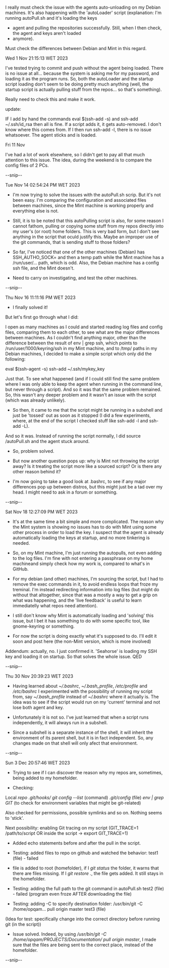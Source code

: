 I really must check the issue with the agents auto-unloading on my Debian machines.
It's also happening with the 'autoLoader' script (explanation: I'm running autoPull.sh and it's loading the keys
+ agent and pulling the repositories successfully. Still, when I then check, the agent and keys aren't loaded
+ anymore).

Must check the differences between Debian and Mint in this regard.

Wed  1 Nov 21:15:13 WET 2023

I've tested trying to commit and push without the agent being loaded.
There is no issue at all... because the system is asking me for my password, and
loading it as the program runs. So, both the autoLoader and the startup script loading
don't seem to be doing pretty much anything (well, the startup script is actually
pulling stuff from the repos... so that's something).

Really need to check this and make it work.

update: 

IF I add by hand the commands eval $(ssh-add -s) and ssh-add ~/.ssh/id_rsa then all is
 fine. If a script adds it, it gets auto-removed. I don't know where this comes from.
If I then run ssh-add -l, there is no issue whatsoever. The agent sticks and is loaded.

Fri 11 Nov 

I've had a lot of work elsewhere, so I didn't get to pay all that much attention to
this issue. The idea, during the weekend is to compare the config files of 2 PCs.

--snip--

Tue Nov 14 02:54:24 PM WET 2023

- I'm now trying to solve the issues with the autoPull.sh scrip. But it's not been easy. I'm comparing the
configuration and associated files between machines, since the Mint machine is working properly and
everything else is not.

- Still, it is to be noted that this autoPulling script is also, for some reason I cannot fathom, 
pulling or copying some stuff from my repos directly into my user's (or root) home folders. This is
very bad form, but I don't see anything in the script that oculd justify this. Maybe an improper use
of the git commands, that is sending stuff to those folders?

- So far, I've noticed that one of the other machines (Debian) has SSH_AUTHO_SOCK= and then a temp path
while the Mint machine has a /run/user/... path, which is odd. Also, the Debian machine has a config
ssh file, and the Mint doesn't.

- Need to carry on investigating, and test the other machines.

--snip--

Thu Nov 16 11:11:16 PM WET 2023

- I finally solved it!

But let's first go through what I did: 

I open as many machines as I could and started reading log files and config files, comparing them to each other, to see what are the major differences between machines. As I couldn't find anything major, other than the difference between the result of env | grep ssh, which points to /run/user/1000/keyring/ssh in my Mint machine, and to /tmp/ paths in my Debian machines, I decided to make a simple script which only did the following:

eval $(ssh-agent -s)
ssh-add ~/.ssh/mykey_key

Just that. To see what happened (and if I could still find the same problem where I was only able to keep the agent when running in the command line, but never through a script). And so it was that the same problem remained. So, this wasn't any deeper problem and it wasn't an issue with the script (which was already unlikely).

- So then, it came to me that the script might be running in a subshell and just be 'tossed' out as soon as it stopped (I did a few experiments, where, at the end of the script I checked stuff like ssh-add -l and ssh-add -L).

And so it was. Instead of running the script normally, I did source /autoPull.sh and the agent stuck around.

- So, problem solved.

- But now another question pops up: why is Mint not throwing the script away? Is it treating the script more like a sourced script? Or is there any other reason behind it?

- I'm now going to take a good look at .bashrc, to see if any major differences pop up between distros, but this might just be a tad over my head. I might need to ask in a forum or something.

--snip--

Sat Nov 18 12:27:09 PM WET 2023

- It's at the same time a bit simple and more complicated.
The reason why the Mint system is showing no issues has to do with Mint
using some other process in order to load the key. I suspect that the
agent is already automatically loading the keys at startup, and no more
tinkering is needed.

- So, on my Mint machine, I'm just running the autopulls, not even adding
to the log files. I'm fine with not entering a passphrase on my home machineand simply check how my work is, compared to what's in GitHub.

- For my debian (and other) machines, I'm sourcing the script, but I had to
remove the exec commands in it, to avoid endless loops that froze my treminal.
I'm instead redirecting information into log files (but might do without that altogether, since that was a mostly a way to get a grip on what was happening, and the 'live feedback' is useful to learn immediatelly what repos need attention).

- I still don't know why Mint is automatically loading and 'solving' this issue, but I bet it has something to do with some specific tool, like gnome-keyring or something.

- For now the script is doing exactly what it's supposed to do. I'll edit it soon and post here (the non-Mint version, which is more involved)

Addendum: actually, no. I just confirmed it. 'Seahorse' is loading my SSH key and loading it on startup. So that solves the whole issue. QED

--snip--

Thu 30 Nov 20:39:23 WET 2023

- Having learned about *~/.bashrc*, *~/.bash_profile*, */etc/profile* and */etc/bashrc* I experimented with the possibility of running my script from, say *~/.bash_profile* instead of *~/.bashrc* where it actually is. The idea was to see if the script would run on my 'current' terminal and not lose both agent and key.

- Unfortunately it is not so. I've just learned that when a script runs independently, it will always run in a subshell.

- Since a subshell is a separate instance of the shell, it will inherit the environment of its parent shell, but it is in fact independent. So, any changes made on that shell will only afect that environment.

--snip--

Sun  3 Dec 20:57:46 WET 2023

- Trying to see if I can discover the reason why my repos are, sometimes, being added to my homefolder.

- Checking:

Local *repo .git/hooks/*
*git config --list* (command)
*.git/config* (file)
*env | grep GIT* (to check for environment variables that might be git-related)

Also checked for permissions, possible symlinks and so on. Nothing seems to 'stick'.

Next possibility: enabling Git tracing on my script
(GIT_TRACE=1 /path/to/script    OR inside the script -> export GIT_TRACE=1)

- Added echo statements before and after the pull in the script.

- Testing: added files to repo on github and watched the behavior:
test1 (file) - failed
- file is added to root (homefolder), if I *git status* the folder, it warns that there are files missing. If I *git restore .*, the file gets added. It still stays in the homefolder.

- Testing: adding the full path to the git command in autoPull.sh
test2 (file) - failed (program even froze AFTER downloading the file)
- Testing: adding -C to specify destination folder:
/usr/bin/git -C /home/opqam... pull origin master
test3 (file)

(Idea for test: specifically change into the correct directory before running git (in the script)) 

- Issue solved. Indeed, by using */usr/bin/git -C /home/opqam/PROJECTS/Documentation/ pull origin master*, I made sure that the files are being sent to the correct place, instead of the homefolder.

--snip--

